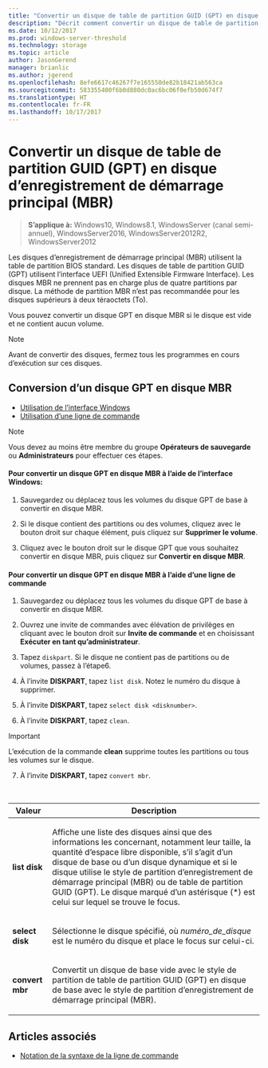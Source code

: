 ```yaml
---
title: "Convertir un disque de table de partition GUID (GPT) en disque d’enregistrement de démarrage principal (MBR)"
description: "Décrit comment convertir un disque de table de partition GUID (GPT) en disque avec le style de partition d’enregistrement de démarrage principal (MBR)."
ms.date: 10/12/2017
ms.prod: windows-server-threshold
ms.technology: storage
ms.topic: article
author: JasonGerend
manager: brianlic
ms.author: jgerend
ms.openlocfilehash: 8efe6617c46267f7e165550de82b18421ab563ca
ms.sourcegitcommit: 583355400f6b0d880dc0ac6bc06f0efb50d674f7
ms.translationtype: HT
ms.contentlocale: fr-FR
ms.lasthandoff: 10/17/2017
---
```

# <a name="change-a-guid-partition-table-gpt-disk-into-a-master-boot-record-mbr-disk"></a>Convertir un disque de table de partition GUID (GPT) en disque d’enregistrement de démarrage principal (MBR)

> **S’applique à:** Windows10, Windows8.1, WindowsServer (canal semi-annuel), WindowsServer2016, WindowsServer2012R2, WindowsServer2012

Les disques d’enregistrement de démarrage principal (MBR) utilisent la table de partition BIOS standard. Les disques de table de partition GUID (GPT) utilisent l’interface UEFI (Unified Extensible Firmware Interface). Les disques MBR ne prennent pas en charge plus de quatre partitions par disque. La méthode de partition MBR n’est pas recommandée pour les disques supérieurs à deux téraoctets (To).

Vous pouvez convertir un disque GPT en disque MBR si le disque est vide et ne contient aucun volume.

> [!NOTE]
> Avant de convertir des disques, fermez tous les programmes en cours d’exécution sur ces disques.

<a name="changing-a-gpt-disk-into-an-mbr-disk"></a>Conversion d’un disque GPT en disque MBR
-------------------------------------------------------

-   [Utilisation de l’interface Windows](#BKMK_WINUI)
-   [Utilisation d’une ligne de commande](#BKMK_CMD)

> [!NOTE]
> Vous devez au moins être membre du groupe **Opérateurs de sauvegarde** ou **Administrateurs** pour effectuer ces étapes.

 <a id="BKMK_WINUI"></a>
#### <a name="to-change-a-gpt-disk-into-an-mbr-disk-using-the-windows-interface"></a>Pour convertir un disque GPT en disque MBR à l’aide de l’interface Windows:

1.  Sauvegardez ou déplacez tous les volumes du disque GPT de base à convertir en disque MBR.

2.  Si le disque contient des partitions ou des volumes, cliquez avec le bouton droit sur chaque élément, puis cliquez sur **Supprimer le volume**.

3.  Cliquez avec le bouton droit sur le disque GPT que vous souhaitez convertir en disque MBR, puis cliquez sur **Convertir en disque MBR**.

 <a id="BKMK_CMD"></a>
#### <a name="to-change-a-gpt-disk-into-an-mbr-disk-using-a-command-line"></a>Pour convertir un disque GPT en disque MBR à l’aide d’une ligne de commande

1.  Sauvegardez ou déplacez tous les volumes du disque GPT de base à convertir en disque MBR.

2.  Ouvrez une invite de commandes avec élévation de privilèges en cliquant avec le bouton droit sur **Invite de commande** et en choisissant **Exécuter en tant qu’administrateur**.

3. Tapez `diskpart`. Si le disque ne contient pas de partitions ou de volumes, passez à l’étape6.

4.  À l’invite **DISKPART**, tapez `list disk`. Notez le numéro du disque à supprimer.

5.  À l’invite **DISKPART**, tapez `select disk <disknumber>`.

6.  À l’invite **DISKPART**, tapez `clean`.

> [!IMPORTANT]
> L’exécution de la commande **clean** supprime toutes les partitions ou tous les volumes sur le disque.

7.  À l’invite **DISKPART**, tapez `convert mbr`.

<br />

| Valeur | Description |
| --- | --- |
| <p>**list disk**</p> | <p>Affiche une liste des disques ainsi que des informations les concernant, notamment leur taille, la quantité d’espace libre disponible, s’il s’agit d’un disque de base ou d’un disque dynamique et si le disque utilise le style de partition d’enregistrement de démarrage principal (MBR) ou de table de partition GUID (GPT). Le disque marqué d’un astérisque (*) est celui sur lequel se trouve le focus.</p> |
| <p>**select disk**</p> | <p>Sélectionne le disque spécifié, où <em>numéro_de_disque</em> est le numéro du disque et place le focus sur celui-ci.</p> | <p>**clean**</p> | <p>Supprime toutes les partitions ou tous les volumes du disque sur lequel se trouve le focus.</p> |
| <p>**convert mbr**</p> | <p>Convertit un disque de base vide avec le style de partition de table de partition GUID (GPT) en disque de base avec le style de partition d’enregistrement de démarrage principal (MBR).</p>

## <a name="see-also"></a>Articles associés

-   [Notation de la syntaxe de la ligne de commande](https://technet.microsoft.com/library/cc742449(v=ws.11).aspx)


